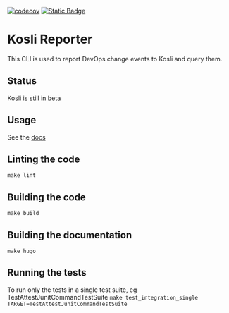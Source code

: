[![codecov](https://codecov.io/gh/kosli-dev/cli/branch/main/graph/badge.svg?token=Z4Y53XIOKJ)](https://codecov.io/gh/kosli-dev/cli)
[![Static Badge](https://img.shields.io/badge/provenance-blue?style=plastic&link=https%3A%2F%2Fapp.kosli.com%2Fkosli-public%2Fflows%2Fcli-release%2Ftrails%2F)](https://app.kosli.com/kosli-public/flows/cli-release/trails/)

# Kosli Reporter

This CLI is used to report DevOps change events to Kosli and query them.

## Status
Kosli is still in beta

## Usage 

See the [docs](https://docs.kosli.com/client_reference/)

## Linting the code

`make lint`

## Building the code

`make build`

## Building the documentation

`make hugo`

## Running the tests
To run only the tests in a single test suite, eg TestAttestJunitCommandTestSuite
`make test_integration_single TARGET=TestAttestJunitCommandTestSuite`
